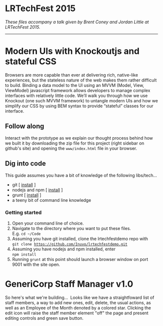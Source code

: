 # LRTechFest 2015
_These files accompany a talk given by Brent Coney and Jordan Little at LRTechFest 2015._

---

# Modern UIs with Knockoutjs and stateful CSS
Browsers are more capable than ever at delivering rich, native-like experiences, but the stateless nature of the web makes them rather difficult to build. Binding a data model to the UI using an MVVM (Model, View, ViewModel) javascript framework allows developers to manage complex interfaces with relatively little code. We’ll walk you through how we use Knockout (one such MVVM framework) to untangle modern UIs and how we simplify our CSS by using BEM syntax to provide “stateful” classes for our interface.

## Follow along
Interact with the prototype as we explain our thought process behind how we built it by downloading the zip file for this project (right sidebar on github's site) and opening the <code>www/index.html</code> file in your browser.

## Dig into code
This guide assumes you have a bit of knowledge of the following libs/tech&hellip;
- git [ [install](http://git-scm.com/downloads) ]
- nodejs and npm [ [install](https://nodejs.org/download/) ]
- grunt [ [install](https://github.com/gruntjs/grunt) ]
- a teeny bit of command line knowledge

### Getting started
1. Open your command line of choice.
2. Navigate to the directory where you want to put these files.  
E.g. <code>cd ~/Code</code>
3. Assuming you have git installed, clone the lrtechfestdemo repo with  
<code>git clone https://github.com/Inuvo/lrtechfestdemo.git</code>
4. Assuming you have nodejs and npm installed, enter  
<code>npm install</code>
5. Running <code>grunt</code> at this point should launch a browser window on port 9001 with the site open.

# GeneriCorp Staff Manager v1.0
So here's what we're building&hellip;
<img src="http://i.imgur.com/r76zIcl.png" alt="" />
Looks like we have a straightfoward list of staff members, a way to add new ones, edit, delete, the usual actions, as well as an Employee of the Month denoted by a colored star. Clicking the edit icon will raise the staff member element "off" the page and present editing controls and green save button.